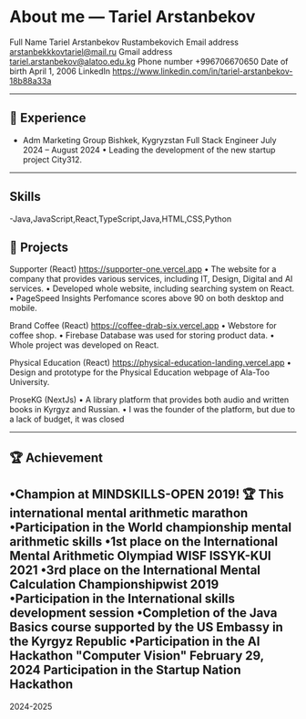# About me  — Tariel Arstanbekov 
Full Name Tariel Arstanbekov Rustambekovich 
Email address arstanbekkkovtariel@mail.ru
Gmail address tariel.arstanbekov@alatoo.edu.kg
Phone number +996706670650
Date of birth April 1, 2006 
LinkedIn https://www.linkedin.com/in/tariel-arstanbekov-18b88a33a 

---

## 🧠 Experience
- Adm Marketing Group Bishkek, Kygryzstan Full Stack Engineer July 2024 – August 2024 • Leading the development of the new startup project City312. 

---
## Skills
-Java,JavaScript,React,TypeScript,Java,HTML,CSS,Python

## 📌 Projects

Supporter (React) https://supporter-one.vercel.app 
• The website for a company that provides various services, including IT, Design, Digital and AI services.  • Developed whole website, including searching system on React. 
• PageSpeed Insights Perfomance scores above 90 on both desktop and mobile. 


Brand Coffee (React) https://coffee-drab-six.vercel.app 
• Webstore for coffee shop. 
• Firebase Database was used for storing product data. 
• Whole project was developed on React. 


Physical Education (React) https://physical-education-landing.vercel.app 
• Design and prototype for the Physical Education webpage of Ala-Too University. 


ProseKG (NextJs) 
• A library platform that provides both audio and written books in Kyrgyz and Russian. 
• I was the founder of the platform, but due to a lack of budget, it was closed

---

## 🏆 Achievement 
•Champion at MINDSKILLS-OPEN 2019! 🏆 This international mental arithmetic marathon
•Participation in the World championship mental arithmetic skills 
•1st place on the International Mental Arithmetic Olympiad WISF ISSYK-KUl 2021
•3rd place on the International Mental Calculation Championshipwist 2019
•Participation in the International skills development session
•Completion of the Java Basics course supported by the US Embassy in the  Kyrgyz Republic 
•Participation in the AI Hackathon "Computer Vision" February 29, 2024 Participation in the Startup Nation Hackathon
---

2024-2025

